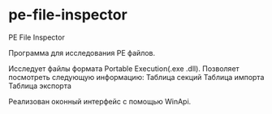 pe-file-inspector
=================

PE File Inspector

Программа для исследования PE файлов.

Исследует файлы формата Portable Execution(.exe .dll). Позволяет посмотреть следующую информацию:
Таблица секций
Таблица импорта
Таблица экспорта

Реализован оконный интерфейс с помощью WinApi.
